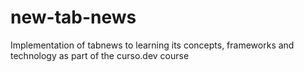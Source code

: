 # new-tab-news
Implementation of tabnews to learning its concepts, frameworks and technology as part of the curso.dev course

